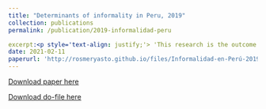 ```yaml
---
title: "Determinants of informality in Peru, 2019"
collection: publications
permalink: /publication/2019-informalidad-peru

excerpt:<p style='text-align: justify;'> 'This research is the outcome of a group project for the course Activities in Economics 2. The objective is to analyze the determinants of informality in Peru and to identify the different impacts on the probability that a person is informal or not. For this purpose, the education, employment and income, income of the self-employed and summary modules of the 2019 ENAHO are used as a database. According to the main results, being a woman, being poor and not living in Metropolitan Lima increase the probability of being informal, and the age groups most likely to be informal are the youngest and the oldest (56 years and older). On the other hand, having more years of education, not working in a microenterprise or in the agricultural sector reduce the probability of being informal.'
date: 2021-02-11
paperurl: 'http://rosmeryasto.github.io/files/Informalidad-en-Perú-2019.pdf'
---
```

[Download paper here](https://github.com/rosmeryasto/Activities_in_economics_2/blob/main/Informalidad-en-Per%C3%BA-2019.pdf)

[Download do-file here](https://github.com/rosmeryasto/Activities_in_economics_2/blob/main/Informalidad-en-Per%C3%BA.do)
